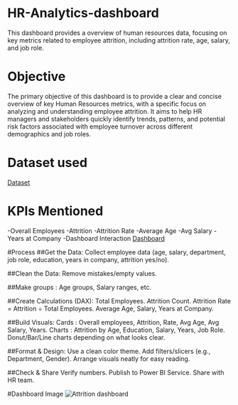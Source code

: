 # HR-Analytics-dashboard
 This dashboard provides a overview of human resources data, focusing on key metrics related to employee attrition, including attrition rate, age, salary, and job role.
# Objective
The primary objective of this dashboard is to provide a clear and concise overview of key Human Resources metrics, with a specific focus on analyzing and understanding employee attrition. It aims to help HR managers and stakeholders quickly identify trends, patterns, and potential risk factors associated with employee turnover across different demographics and job roles.

# Dataset used
<a href="https://github.com/visakhjp/HR-Analytics-dashboard/blob/main/HR_Analytics.csv">Dataset</a>

# KPIs Mentioned
-Overall Employees
-Attrition
-Attrition Rate
-Average Age
-Avg Salary
-Years at Company
-Dashboard Interaction <a href="https://github.com/visakhjp/HR-Analytics-dashboard/blob/main/attrition.pbix">Dashboard</a>

#Process
##Get the Data: 
Collect employee data (age, salary, department, job role, education, years in company, attrition yes/no).

##Clean the Data:
Remove mistakes/empty values.

##Make groups : Age groups, Salary ranges, etc.

##Create Calculations (DAX):
Total Employees.
Attrition Count.
Attrition Rate = Attrition ÷ Total Employees.
Average Age, Salary, Years at Company.

##Build Visuals:
Cards : Overall employees, Attrition, Rate, Avg Age, Avg Salary, Years.
Charts : Attrition by Age, Education, Salary, Years, Job Role.
Donut/Bar/Line charts depending on what looks clear.

##Format & Design:
Use a clean color theme.
Add filters/slicers (e.g., Department, Gender).
Arrange visuals neatly for easy reading.

##Check & Share
Verify numbers.
Publish to Power BI Service.
Share with HR team.


#Dashboard Image
![Attrition dashboard](https://github.com/user-attachments/assets/c1554b29-3c5e-4797-b0ef-0e6f89773bb4)



